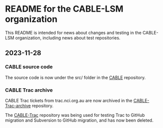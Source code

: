 # README for the CABLE-LSM organization

This README is intended for news about changes and testing in the CABLE-LSM organization, including news about test repositories.

## 2023-11-28

### CABLE source code
The source code is now under the src/ folder in the [CABLE](https://github.com/CABLE-LSM/CABLE) repository.

### CABLE Trac archive
CABLE Trac tickets from trac.nci.org.au are now archived in the [CABLE-Trac-archive](https://github.com/CABLE-LSM/CABLE-Trac-archive) repository.

The [CABLE-Trac](https://github.com/CABLE-LSM/CABLE-Trac) repository was being used for testing Trac to GitHub migration and
Subversion to GitHub migration, and has now been deleted.

